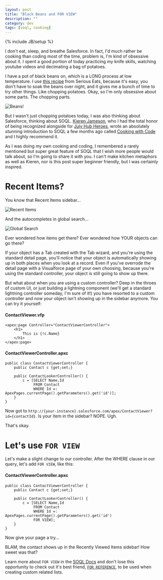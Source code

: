 ```yaml
---
layout: post
title: "Black Beans and FOR VIEW"
description: ""
category: dev
tags: [soql, cooking]
---
```

{% include JB/setup %}

I don't eat, sleep, and breathe Salesforce. In fact, I'd much rather be cooking than coding most of the time, problem is, I'm kind of obsessive about it. I spent a good portion of today practicing my knife skills, watching youtube videos and decimating a bag of potatoes. 

I have a pot of black beans on, which is a LONG process at low temperature. I use [this recipe](http://www.seriouseats.com/recipes/2014/09/the-lazy-cooks-black-beans-easy-recipe.html) from Serious Eats, because it's easy, you don't have to soak the beans over night, and it gives me a bunch of time to try other things. Like chopping potatoes. Okay, so I'm only obsessive about some parts. The chopping parts.

![Beans!](http://www.seriouseats.com/recipes/assets_c/2014/08/20140827-black-beans-vicky-wasik-4-thumb-625xauto-410002.jpg)

But I wasn't just chopping potatoes today, I was also thinking about Salesforce, thinking about SOQL. [Kieren Jameson](http://womencodeheroes.com/), who I had the total honor of being recognized alongside for [July Hub Heroes](http://www.salesforcefoundation.org/hub-heroes-july-2015/), wrote an absolutely _stunning_ introduction to SOQL a few months ago called [Cooking with Code](http://womencodeheroes.com/2015/04/cooking-with-code-a-sweet-intro-to-soql-part-one/) and I highly recommend it.

As I was doing my own cooking and coding, I remembered a rarely mentioned but super great feature of SOQL that I wish more people would talk about, so I'm going to share it with you. I can't make kitchen metaphors as well as Kieren, nor is this post super beginner friendly, but I was certainly inspired.

# Recent Items?

You know that Recent Items sidebar...

![Recent Items](https://dl.dropboxusercontent.com/spa/q8pc7mthv83x9i1/2015-07-19-15h10m/images/docs/untitled/contacts-~-salesforcecom---developer-edition.png)

And the autocompletes in global search...

![Global Search](https://dl.dropboxusercontent.com/spa/q8pc7mthv83x9i1/2015-07-19-15h10m/images/docs/untitled/contacts-~-salesforcecom---developer-edition-1.png)

Ever wondered how items get there? Ever wondered how YOUR objects can go there?

If your object has a Tab created with the Tab wizard, and you're using the standard detail page, you'll notice that your object is automatically showing up in both places when you look at a record. Even if you've overrode the detail page with a Visualforce page of your own choosing, because you're using the standard controller, your object is still going to show up there.

But what about when you are using a custom controller? Deep in the throes of custom UI, or just building a lightning component (we'll get a standard lightning controller someday, I'm sure of it!) you have resorted to a custom controller and now your object isn't showing up in the sidebar anymore. You can try it yourself:

#### ContactViewer.vfp

	<apex:page Controller="ContactViewerController">
    	<h1>
        	This is {!c.Name}
    	</h1>
	</apex:page>

#### ContactViewerController.apxc

	public class ContactViewerController {
	    public Contact c {get;set;}

	    public ContactLookerController() {
	        c = [SELECT Name,Id 
	        	 FROM Contact 
	        	 WHERE Id =: ApexPages.currentPage().getParameters().get('id')];
	    }
	}

Now got to `http://{your-instance}.salesforce.com/apex/ContactViewer?id={contactId}`. Is your item in the sidebar? NOPE. Ugh.

That's okay.

# Let's use `FOR VIEW`

Let's make a slight change to our controller. After the WHERE clause in our query, let's add `FOR VIEW`, like this:

#### ContactViewerController.apxc

	public class ContactViewerController {
	    public Contact c {get;set;}

	    public ContactLookerController() {
	        c = [SELECT Name,Id 
	        	 FROM Contact 
	        	 WHERE Id =: ApexPages.currentPage().getParameters().get('id')
	        	 FOR VIEW];
	    }
	}

Now give your page a try...

BLAM, the contact shows up in the Recently Viewed Items sidebar! How sweet was that?

Learn more about `FOR VIEW` in the [SOQL Docs](https://developer.salesforce.com/docs/atlas.en-us.soql_sosl.meta/soql_sosl/sforce_api_calls_soql_select_for_view.htm) and don't lose this opportunity to check out it's best friend, [`FOR REFERENCE`](https://developer.salesforce.com/docs/atlas.en-us.soql_sosl.meta/soql_sosl/sforce_api_calls_soql_select_for_reference.htm), to be used when creating custom related lists.
